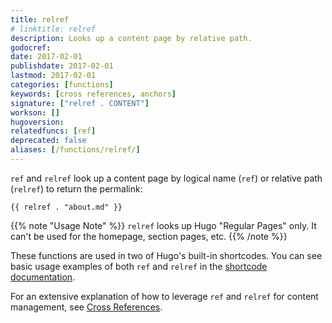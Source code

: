 ```yaml
---
title: relref
# linktitle: relref
description: Looks up a content page by relative path.
godocref:
date: 2017-02-01
publishdate: 2017-02-01
lastmod: 2017-02-01
categories: [functions]
keywords: [cross references, anchors]
signature: ["relref . CONTENT"]
workson: []
hugoversion:
relatedfuncs: [ref]
deprecated: false
aliases: [/functions/relref/]
---
```


`ref` and `relref` look up a content page by logical name (`ref`) or relative path (`relref`) to return the permalink:

```
{{ relref . "about.md" }}
```

{{% note "Usage Note" %}}
`relref` looks up Hugo "Regular Pages" only. It can't be used for the homepage, section pages, etc.
{{% /note %}}

These functions are used in two of Hugo's built-in shortcodes. You can see basic usage examples of both `ref` and `relref` in the [shortcode documentation](/content-management/shortcodes/#ref-and-relref).

For an extensive explanation of how to leverage `ref` and `relref` for content management, see [Cross References](/content-management/cross-references/).
